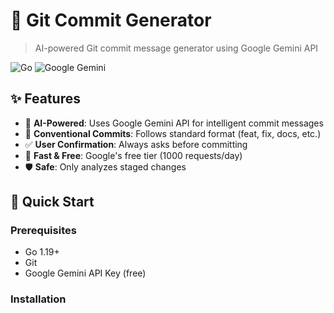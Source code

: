 # 🤖 Git Commit Generator

> AI-powered Git commit message generator using Google Gemini API

![Go](https://img.shields.io/badge/go-%2300ADD8.svg?style=for-the-badge&logo=go&logoColor=white)
![Google Gemini](https://img.shields.io/badge/Google%20Gemini-4285F4?style=for-the-badge&logo=google&logoColor=white)

## ✨ Features

- 🤖 **AI-Powered**: Uses Google Gemini API for intelligent commit messages
- 📝 **Conventional Commits**: Follows standard format (feat, fix, docs, etc.)
- ✅ **User Confirmation**: Always asks before committing
- 🚀 **Fast & Free**: Google's free tier (1000 requests/day)
- 🛡️ **Safe**: Only analyzes staged changes

## 🚀 Quick Start

### Prerequisites
- Go 1.19+
- Git
- Google Gemini API Key (free)

### Installation
